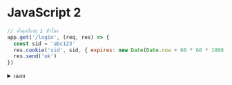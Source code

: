 # JavaScript 2

```javascript
// ตั้งคุกกี้อายุ 1 ชั่วโมง
app.get('/login', (req, res) => {
  const sid = 'abc123'
  res.cookie('sid', sid, { expires: new Date(Date.now + 60 * 60 * 1000) })
  res.send('ok')
})
```

<details>
<summary>เฉลย</summary>

## เฉลย

- ใช้ Date.now แทน Date.now() → ได้ Invalid Date • แก้: new Date(Date.now() + 60 * 60 * 1000)

</details>